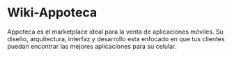 # Wiki-Appoteca

Appoteca es el marketplace ideal para la venta de aplicaciones móviles. Su diseño, arquitectura, interfaz y desarrollo esta enfocado en que tus clientes puedan encontrar las mejores aplicaciones para su celular.
